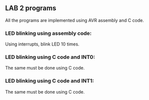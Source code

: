 ## LAB 2 programs   
All the programs are implemented using AVR assembly and C code.   
### LED blinking using assembly code:      
Using interrupts, blink LED 10 times. 
### LED blinking using C code and INT0:   
The same must be done using C code.    
### LED blinking using C code and INT1:     
The same must be done using C code.    
